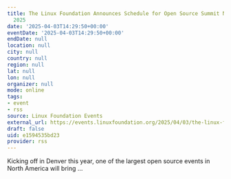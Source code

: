 ```yaml
---
title: The Linux Foundation Announces Schedule for Open Source Summit North America
  2025
date: '2025-04-03T14:29:50+00:00'
eventDate: '2025-04-03T14:29:50+00:00'
endDate: null
location: null
city: null
country: null
region: null
lat: null
lon: null
organizer: null
mode: online
tags:
- event
- rss
source: Linux Foundation Events
external_url: https://events.linuxfoundation.org/2025/04/03/the-linux-foundation-announces-schedule-for-open-source-summit-north-america-2025/
draft: false
uid: e1594535bd23
provider: rss
---
```

Kicking off in Denver this year, one of the largest open source events in North America will bring …
